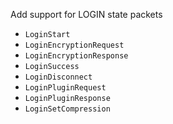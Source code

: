 Add support for LOGIN state packets
- `LoginStart`
- `LoginEncryptionRequest`
- `LoginEncryptionResponse`
- `LoginSuccess`
- `LoginDisconnect`
- `LoginPluginRequest`
- `LoginPluginResponse`
- `LoginSetCompression`
